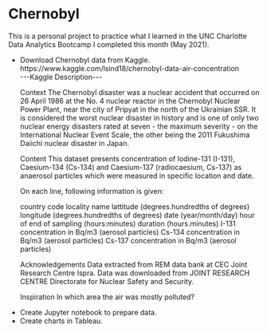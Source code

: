 # Chernobyl

This is a personal project to practice what I learned in the UNC Charlotte Data Analytics Bootcamp I completed this month (May 2021). 

<ul>
  <li>Download Chernobyl data from Kaggle. https://www.kaggle.com/lsind18/chernobyl-data-air-concentration</li>
---Kaggle Description---
  
Context
The Chernobyl disaster was a nuclear accident that occurred on 26 April 1986 at the No. 4 nuclear reactor in the Chernobyl Nuclear Power Plant, near the city of Pripyat in the north of the Ukrainian SSR. It is considered the worst nuclear disaster in history and is one of only two nuclear energy disasters rated at seven - the maximum severity - on the International Nuclear Event Scale, the other being the 2011 Fukushima Daiichi nuclear disaster in Japan.

Content
This dataset presents concentration of Iodine-131 (I-131), Caesium-134 (Cs-134) and Caesium-137 (radiocaesium, Cs-137) as anaerosol particles which were measured in specific location and date.
  <p>
On each line, following information is given:

country code
locality name
lattitude (degrees.hundredths of degrees)
longitude (degrees.hundredths of degrees)
date (year/month/day)
hour of end of sampling (hours:minutes)
duration (hours.minutes)
I-131 concentration in Bq/m3 (aerosol particles)
Cs-134 concentration in Bq/m3 (aerosol particles)
Cs-137 concentration in Bq/m3 (aerosol particles)
  
Acknowledgements
Data extracted from REM data bank at CEC Joint Research Centre Ispra. Data was downloaded from JOINT RESEARCH CENTRE Directorate for Nuclear Safety and Security.

Inspiration
In which area the air was mostly polluted?
  
  <li>Create Jupyter notebook to prepare data.</li>

  <li>Create charts in Tableau.</li>
